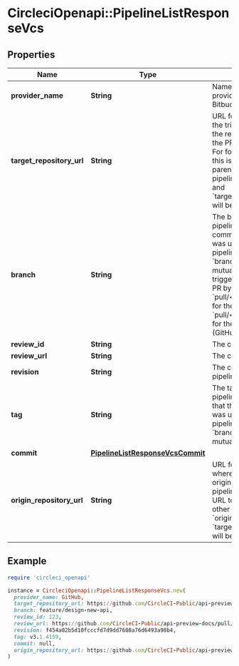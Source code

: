 # CircleciOpenapi::PipelineListResponseVcs

## Properties

| Name | Type | Description | Notes |
| ---- | ---- | ----------- | ----- |
| **provider_name** | **String** | Name of the VCS provider (e.g. GitHub, Bitbucket). |  |
| **target_repository_url** | **String** | URL for the repository the trigger targets (i.e. the repository where the PR will be merged). For fork-PR pipelines, this is the URL to the parent repo. For other pipelines, the &#x60;origin_&#x60; and &#x60;target_repository_url&#x60;s will be the same. |  |
| **branch** | **String** | The branch where the pipeline ran. The HEAD commit on this branch was used for the pipeline. Note that &#x60;branch&#x60; and &#x60;tag&#x60; are mutually exclusive. To trigger a pipeline for a PR by number use &#x60;pull/&lt;number&gt;/head&#x60; for the PR ref or &#x60;pull/&lt;number&gt;/merge&#x60; for the merge ref (GitHub only). | [optional] |
| **review_id** | **String** | The code review id. | [optional] |
| **review_url** | **String** | The code review URL. | [optional] |
| **revision** | **String** | The code revision the pipeline ran. |  |
| **tag** | **String** | The tag used by the pipeline. The commit that this tag points to was used for the pipeline. Note that &#x60;branch&#x60; and &#x60;tag&#x60; are mutually exclusive. | [optional] |
| **commit** | [**PipelineListResponseVcsCommit**](PipelineListResponseVcsCommit.md) |  | [optional] |
| **origin_repository_url** | **String** | URL for the repository where the trigger originated. For fork-PR pipelines, this is the URL to the fork. For other pipelines the &#x60;origin_&#x60; and &#x60;target_repository_url&#x60;s will be the same. |  |

## Example

```ruby
require 'circleci_openapi'

instance = CircleciOpenapi::PipelineListResponseVcs.new(
  provider_name: GitHub,
  target_repository_url: https://github.com/CircleCI-Public/api-preview-docs,
  branch: feature/design-new-api,
  review_id: 123,
  review_url: https://github.com/CircleCI-Public/api-preview-docs/pull/123,
  revision: f454a02b5d10fcccfd7d9dd7608a76d6493a98b4,
  tag: v3.1.4159,
  commit: null,
  origin_repository_url: https://github.com/CircleCI-Public/api-preview-docs
)
```


